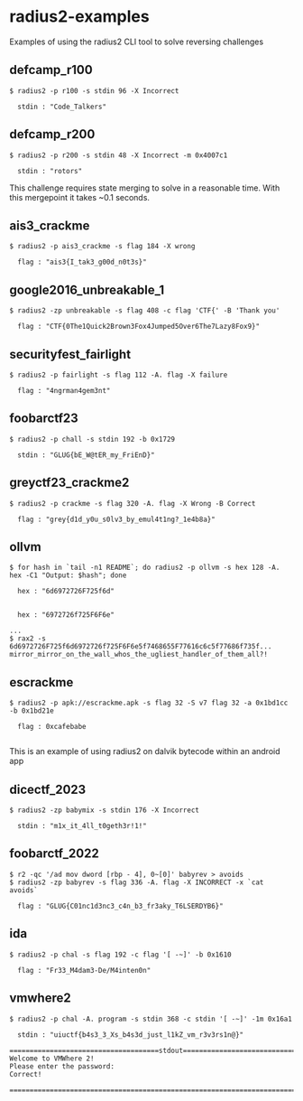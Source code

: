 # radius2-examples
Examples of using the radius2 CLI tool to solve reversing challenges

## defcamp_r100 

```
$ radius2 -p r100 -s stdin 96 -X Incorrect

  stdin : "Code_Talkers"

```
## defcamp_r200 
```
$ radius2 -p r200 -s stdin 48 -X Incorrect -m 0x4007c1

  stdin : "rotors"

```
This challenge requires state merging to solve in a reasonable time. With this mergepoint it takes ~0.1 seconds. 
## ais3_crackme 

```
$ radius2 -p ais3_crackme -s flag 184 -X wrong

  flag : "ais3{I_tak3_g00d_n0t3s}"

```
## google2016_unbreakable_1
```
$ radius2 -zp unbreakable -s flag 408 -c flag 'CTF{' -B 'Thank you'   

  flag : "CTF{0The1Quick2Brown3Fox4Jumped5Over6The7Lazy8Fox9}"

```
## securityfest_fairlight
```
$ radius2 -p fairlight -s flag 112 -A. flag -X failure   

  flag : "4ngrman4gem3nt"

```
## foobarctf23 
```
$ radius2 -p chall -s stdin 192 -b 0x1729   

  stdin : "GLUG{bE_W@tER_my_FriEnD}"

```
## greyctf23_crackme2
```
$ radius2 -p crackme -s flag 320 -A. flag -X Wrong -B Correct

  flag : "grey{d1d_y0u_s0lv3_by_emul4t1ng?_1e4b8a}"

```
## ollvm
```
$ for hash in `tail -n1 README`; do radius2 -p ollvm -s hex 128 -A. hex -C1 "Output: $hash"; done  

  hex : "6d6972726F725f6d"


  hex : "6972726f725F6F6e"

...
$ rax2 -s 6d6972726F725f6d6972726f725F6F6e5f7468655F77616c6c5f77686f735f...
mirror_mirror_on_the_wall_whos_the_ugliest_handler_of_them_all?!
```
## escrackme
```
$ radius2 -p apk://escrackme.apk -s flag 32 -S v7 flag 32 -a 0x1bd1cc -b 0x1bd21e   

  flag : 0xcafebabe
  
```
This is an example of using radius2 on dalvik bytecode within an android app
## dicectf_2023
```
$ radius2 -zp babymix -s stdin 176 -X Incorrect   

  stdin : "m1x_it_4ll_t0geth3r!1!"

```
## foobarctf_2022
```
$ r2 -qc '/ad mov dword [rbp - 4], 0~[0]' babyrev > avoids 
$ radius2 -zp babyrev -s flag 336 -A. flag -X INCORRECT -x `cat avoids`

  flag : "GLUG{C01nc1d3nc3_c4n_b3_fr3aky_T6LSERDYB6}"

```

## ida 
```
$ radius2 -p chal -s flag 192 -c flag '[ -~]' -b 0x1610  

  flag : "Fr33_M4dam3-De/M4inten0n"

```

## vmwhere2
```
$ radius2 -p chal -A. program -s stdin 368 -c stdin '[ -~]' -1m 0x16a1

  stdin : "uiuctf{b4s3_3_Xs_b4s3d_just_l1kZ_vm_r3v3rs1n@}"

=====================================stdout=====================================
Welcome to VMWhere 2!
Please enter the password:
Correct!

================================================================================
```